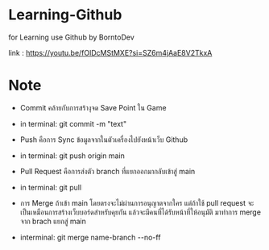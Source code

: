 # Learning-Github
for Learning use Github by BorntoDev

link : https://youtu.be/fOlDcMStMXE?si=SZ6m4jAaE8V2TkxA

# Note
- Commit คล้ายกับการสร้างุจด Save Point ใน Game
- in terminal: git commit -m "text"

- Push คือการ Sync ข้อมูลจากในตัวเครื่องไปยังหน้าเว็บ Github
- in terminal: git push origin main

- Pull Request คือการส่งตัว branch ที่แยกออกมากลับเข้าสู่ main
- in terminal: git pull

- การ Merge ถ้าเข้า main โดยตรงจะไม่ผ่านการอนุญาตจากใคร แต่ถ้าใช้ pull request จะเป็นเหมือนการสร้างเว็บบอร์ดสำหรับคุยกัน แล้วจะมีคนที่ได้รับหน้าที่ให้อนุมัติ มาทำการ merge จาก brach แยกสู่ main
- interminal: git merge name-branch --no-ff